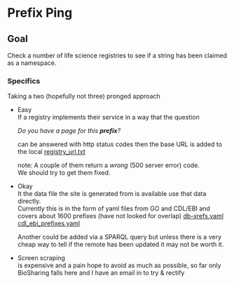 # Prefix Ping

## Goal

Check a number of life science registries to see if a string has been claimed as a namespace.

### Specifics

Taking a two (hopefully not three) pronged approach

- Easy  
If a registry implements their service in a way that the question

  _Do you have a page for this __prefix__?_ 

  can be answered with http status codes then the base URL is added to
 the local [registry_url.txt](https://github.com/TomConlin/PrefixPing/blob/master/registry_url.yaml)

    note: A couple of them return a _wrong_ (500 server error) code.  
    We should try to get them fixed.

- Okay  
 It the data file the site is generated from is available use that data directly.  
 Currently this is in the form of yaml files from GO and CDL/EBI
 and covers about 1600 prefixes (have not looked for overlap)
    [db-xrefs.yaml](http://current.geneontology.org/metadata/db-xrefs.yaml)  
    [cdl_ebi_prefixes.yaml](https://n2t.net/e/cdl_ebi_prefixes.yaml)

    Another could be added via a SPARQL query but unless there is a very cheap
way to tell if the remote has been updated it may not be worth it.
      

 - Screen scraping  
  is expensive and a pain hope to avoid as much as possible,
  so far only BioSharing falls here and I have an email in to try & rectify 
